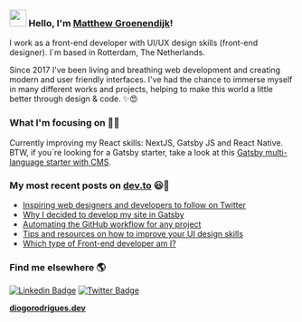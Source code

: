 ### <img src="https://media.giphy.com/media/hvRJCLFzcasrR4ia7z/giphy.gif" width="30px"> Hello, I'm [Matthew Groenendijk](https://www.matthewgroenendijk.com)!

I work as a front-end developer with UI/UX design skills (front-end designer). I´m based in Rotterdam, The Netherlands.

Since 2017 I've been living and breathing web development and creating modern and user friendly interfaces. I've had the chance to immerse myself in many different works and projects, helping to make this world a little better through design & code. ✨😍

### What I'm focusing on 👨‍💻

Currently improving my React skills: NextJS, Gatsby JS and React Native.<br />
BTW, if you´re looking for a Gatsby starter, take a look at this [Gatsby multi-language starter with CMS](https://github.com/diogorodrigues/iceberg-gatsby-multilang).

### My most recent posts on [dev.to](https://dev.to/diogorodrigues) 😃🧾
<!-- BLOG-POST-LIST:START -->
- [Inspiring web designers and developers to follow on Twitter](https://dev.to/diogorodrigues/inspiring-web-designers-and-developers-to-follow-on-twitter-2p84)
- [Why I decided to develop my site in Gatsby](https://dev.to/diogorodrigues/why-i-decided-to-develop-my-site-in-gatsby-3poc)
- [Automating the GitHub workflow for any project](https://dev.to/diogorodrigues/automating-the-github-workflow-for-any-project-33kf)
- [Tips and resources on how to improve your UI design skills](https://dev.to/diogorodrigues/tips-and-resources-on-how-to-improve-your-ui-design-skills-29i3)
- [Which type of Front-end developer am I?](https://dev.to/diogorodrigues/which-type-of-front-end-developer-am-i-2a56)
<!-- BLOG-POST-LIST:END -->

### Find me elsewhere 🌎

[![Linkedin Badge](https://img.shields.io/badge/-LinkedIn-blue?style=flat-square&logo=Linkedin&logoColor=white&link=https://www.linkedin.com/in/harshkumarkhatri/)](https://www.linkedin.com/in/diogorodrigues02/)  [![Twitter Badge](https://img.shields.io/badge/-Twitter-1ca0f1?style=flat-square&labelColor=1ca0f1&logo=twitter&logoColor=white&link=https://twitter.com/_diogorodrigues)](https://twitter.com/_diogorodrigues)


**[diogorodrigues.dev](https://www.diogorodrigues.dev/)**
